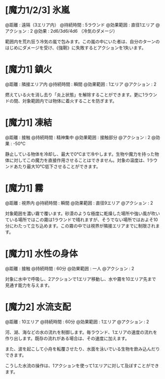 # [魔力1/2/3] 氷嵐

@距離 : 遠隔（3エリア内）	@持続時間 : 5ラウンド	@効果範囲 : 直径1エリア	@アクション : 2	@効果 : 2d6/3d6/4d6 （冷気のダメージ）

範囲内を荒れ狂う冷気の嵐で包みます。この嵐の中にいた者は、自分のターンのはじめにダメージを受け、《強靭》に失敗するとアクションを1失います。

# [魔力1] 鎮火

@距離 : 隣接エリア内	@持続時間 : 瞬間	@効果範囲 : 1エリア	@アクション : 2

燃えている火を消し去り「炎上状態」を解除することができます。更に1ラウンドの間、対象範囲内では物体に着火することを防ぎます。

# [魔力1] 凍結

@距離 : 接触	@持続時間 : 精神集中	@効果範囲 : 接触部分	@アクション : 2	@効果 : -50℃

静止している物体を冷却し、最大で0℃まで冷やします。生物や魔力を持った物体に対してこの魔力を直接作用させることはできません。対象の温度は、1ラウンドあたり最大10℃低下させることができます。

# [魔力1] 霧

@距離 : 視界内	@持続時間 : 瞬間	@効果範囲 : 直径9エリア	@アクション : 2

対象範囲を濃い霧で覆います。砂漠のような極度に乾燥した場所や強い風が吹いている場所ではこの霧は1ラウンドで晴れますが、そうでない場所ではおよそ10分にわたって立ち込めます。この霧の中では視界が隣接エリアまでに制限されます。

# [魔力1] 水性の身体

@距離 : 接触	@持続時間 : 60分	@効果範囲 : 一人	@アクション : 2

対象に水中で呼吸し、2アクションで1エリア移動し、水や霧を10エリア先まで見通す能力を与えます。


# [魔力2] 水流支配

@距離 : 10エリア	@持続時間 : 60分	@効果範囲 : 1エリア	@アクション : 2

河、湖、海などの水の流れを制御します。毎ラウンド、1エリアの速度の流れを作り出します。既存の流れがある場合は、その速度に加えます。

また、波を起こして小舟を転覆させたり、水面を泳いでいる生物を飲み込んだりできます。

こうした水流の操作は、1アクションを使って1エリアに対して及ぼすことができます。

